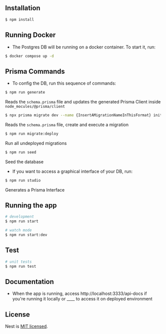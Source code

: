 ## Installation

```bash
$ npm install
```

## Running Docker
- The Postgres DB will be running on a docker container. To start it, run:

```bash
$ docker compose up -d
```

## Prisma Commands
- To config the DB, run this sequence of commands: 
```bash
$ npm run generate
```
Reads the `schema.prisma` file and updates the generated Prisma Client inside `node_mocules/@prisma/client`

```bash
$ npx prisma migrate dev --name {InsertAMigrationNameInThisFormat} init
```
Reads the `schema.prisma` file, create and execute a migration

```bash
$ npm run migrate:deploy
```
Run all undeployed migrations

```bash
$ npm run seed
```
Seed the database

- If you want to access a graphical interface of your DB, run:
```bash
$ npm run studio
```
Generates a Prisma Interface

## Running the app

```bash
# development
$ npm run start

# watch mode
$ npm run start:dev

```

## Test

```bash
# unit tests
$ npm run test

```

## Documentation

- When the app is running, access http://localhost:3333/api-docs if you're running it locally or ____ to access it on deployed environment

## License

Nest is [MIT licensed](LICENSE).
